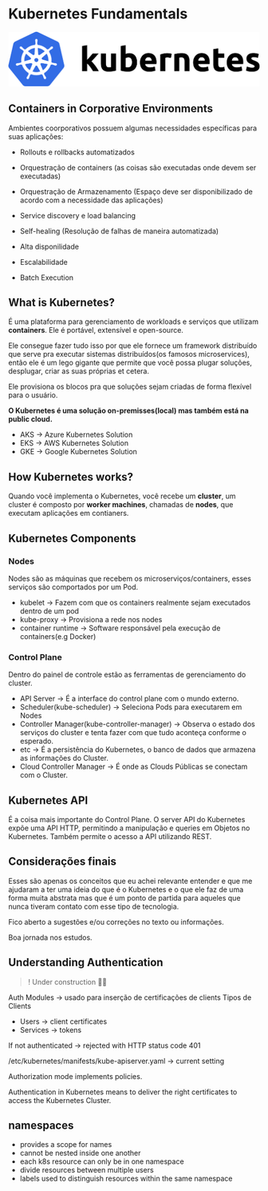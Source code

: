 # Kubernetes Fundamentals

![k8s](assets/k8s-horizontal.png)

## Containers in Corporative Environments

Ambientes coorporativos possuem algumas necessidades específicas para suas aplicações:

- Rollouts e rollbacks automatizados

- Orquestração de containers (as coisas são executadas onde devem ser executadas)

- Orquestração de Armazenamento (Espaço deve ser disponibilizado de acordo com a necessidade das aplicações)

- Service discovery e load balancing

- Self-healing (Resolução de falhas de maneira automatizada)

- Alta disponilidade

- Escalabilidade

- Batch Execution

## What is Kubernetes?

É uma plataforma para gerenciamento de workloads e serviços que utilizam **containers**. Ele é portável, extensível e open-source.

Ele consegue fazer tudo isso por que ele fornece um framework distribuído que serve pra executar sistemas distribuídos(os famosos microservices), então ele é um lego gigante que permite que você possa plugar soluções, desplugar, criar as suas próprias et cetera.

Ele provisiona os blocos pra que soluções sejam criadas de forma flexível para o usuário.

**O Kubernetes é uma solução on-premisses(local) mas também está na public cloud.**

- AKS  →  Azure Kubernetes Solution
- EKS  →  AWS Kubernetes Solution
- GKE  →  Google Kubernetes Solution

## How Kubernetes works?

Quando você implementa o Kubernetes, você recebe um **cluster**, um cluster é composto por **worker machines**, chamadas de **nodes**, que executam aplicações em contianers.

## Kubernetes Components

### Nodes
Nodes são as máquinas que recebem os microserviços/containers, esses serviços são comportados por um Pod.

- kubelet → Fazem com que os containers realmente sejam executados dentro de um pod
- kube-proxy → Provisiona a rede nos nodes
- container runtime → Software responsável pela execução de containers(e.g Docker)

### Control Plane
Dentro do painel de controle estão as ferramentas de gerenciamento do cluster.

- API Server → É a interface do control plane com o mundo externo.
- Scheduler(kube-scheduler) → Seleciona Pods para executarem em Nodes
- Controller Manager(kube-controller-manager) → Observa o estado dos serviços do cluster e tenta fazer com que tudo aconteça conforme o esperado.
- etc → É a persistência do Kubernetes, o banco de dados que armazena as informações do Cluster.
- Cloud Controller Manager → É onde as Clouds Públicas se conectam com o Cluster. 

## Kubernetes API

É a coisa mais importante do Control Plane. O server API do Kubernetes expõe uma API HTTP, permitindo a manipulação e queries em Objetos no Kubernetes. Também permite o acesso a API utilizando REST.


## Considerações finais

Esses são apenas os conceitos que eu achei relevante entender e que me ajudaram a ter uma ideia do que é o Kubernetes e o que ele faz de uma forma muita abstrata mas que é  um ponto de partida para aqueles que nunca tiveram contato com esse tipo de tecnologia. 

Fico aberto a sugestões e/ou correções no texto ou informações.

Boa jornada nos estudos.

## Understanding Authentication

> ! Under construction 💅🏿

Auth Modules -> usado para inserção de certificações de clients
Tipos de Clients

- Users -> client certificates
- Services -> tokens

If not authenticated -> rejected with HTTP status code 401

/etc/kubernetes/manifests/kube-apiserver.yaml -> current setting

Authorization mode implements policies.

Authentication in Kubernetes means to deliver the right certificates to access the Kubernetes Cluster.

## namespaces

- provides a scope for names
- cannot be nested inside one another
- each k8s resource can only be in one namespace
- divide resources between multiple users
- labels used to distinguish resources within the same namespace
&nbsp;

&nbsp;